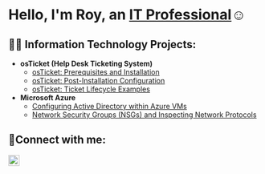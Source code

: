 <h1>Hello, I'm Roy, an <a href="[www.linkedin.com/in/roymaegus](https://www.linkedin.com/in/roymaegus/
)">IT Professional</a>☺</h1>

<h2>👨‍💻 Information Technology Projects:</h2>

- <b>osTicket (Help Desk Ticketing System)</b>
  - [osTicket: Prerequisites and Installation](https://github.com/roymaegus/osticket-prereqs)
  - [osTicket: Post-Installation Configuration](https://github.com/roymaegus/post-install-config)
  - [osTicket: Ticket Lifecycle Examples](https://github.com/roymaegus/ticket-lifecycle)
- <b>Microsoft Azure</b>
  - [Configuring Active Directory within Azure VMs](https://github.com/joshmadakoredmonds/configure-ad)
  - [Network Security Groups (NSGs) and Inspecting Network Protocols](https://github.com/joshmadakoredmonds/azure-network-protocols)

<h2>🤳Connect with me:</h2>

[<img align="left" alt="Roy | LinkedIn" width="22px" src="https://cdn.jsdelivr.net/npm/simple-icons@v3/icons/linkedin.svg" />][linkedin]



[linkedin]: https://www.linkedin.com/in/roymaegus/
